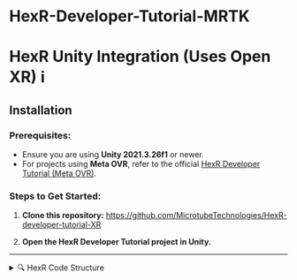 # HexR-Developer-Tutorial-MRTK
 
# HexR Unity Integration (Uses Open XR) ℹ️

## Installation

### Prerequisites:
- Ensure you are using **Unity 2021.3.26f1** or newer.
- For projects using **Meta OVR**, refer to the official [HexR Developer Tutorial (Meta OVR)](https://github.com/MicrotubeTechnologies/HexR-Developer-Tutorial-Meta-OVR).
  
### Steps to Get Started:
1. **Clone this repository:**
   https://github.com/MicrotubeTechnologies/HexR-developer-tutorial-XR

2. **Open the HexR Developer Tutorial project in Unity.**

---

<details>
  <summary>🔍 HexR Code Structure</summary>

### Learn more about the HexR code structure and architecture 💡

<details>
  <summary>1. Hand Tracking (PhysicsHandTracking)</summary>

#### The HexR hand supports both the **OpenXR** and **Meta OVR** hand skeleton structure.  
Here’s a summary of the differences in hand structure:
- **OpenXR Hand Skeleton**
- **Meta OVR Hand Skeleton**  
The `PhysicsHandTracking` script mimics the position/rotation of either the OpenXR or Meta OVR hands, the script is attached to the Left/Right hand physics component under HexR Main.

![Hand Skeleton](https://github.com/user-attachments/assets/2585a044-ae44-4814-88e5-abe61c876f8e)

If a custom hand structure is used, you will have to recreate the `PhysicsHandTracking` to track each joint.

</details>

<details>
  <summary>2. HexR Overall Manager (HaptGloveManager)</summary>

#### The `HaptGloveManager` simplifies the setup process.  
- In the inspector, ensure the XR framework is set to OpenXR and click the **"Auto Set Up HexR"** button.
- If Set up is successfull, there should be no missing links in the inspector for HexR main, Left Hand Physics and Right hand Physics.
- Check the debug log to ensure the setup is successful. 

![Setup Image](https://github.com/user-attachments/assets/f09f713f-fa81-484e-8646-bbe830ecce35)

#### HaptGloveManager Settings:
- **XR Framework:**  
  - Do select only the OpenXR Framework as there will be missing assets if meta OVR is selected, for projects using Meta OVR refer to the meta developer tutorial in the link above.

- **HexR Hand Menu:**  
  - The hand menu 
  
</details>

<details>
  <summary>3. Haptics Controller (PressureTrackerMain)</summary>

#### The `PressureTrackerMain` script contains all of the functions to trigger haptics.
#### There is 6 Channels in the HexR glove allowing haptics to be triggered for each finger and the palm

- Overview
  - Functions are categorized by **single-channel** or **multi-channel** triggers.
  - Haptics intensity range from 0.1 (no haptics) to 1 (Max haptics).
  - Refer to the demo scene to see examples of how these functions are used.

- Function : IsHandNear()
  - This is use to check if the user left or right hand is grabbing or near the target object, so that haptics is correctly triggered at the right timme and by the right hand.
    
- Function : CustomSingleHaptics ( Haptics.Finger finger, bool states, float intensity, float speed, bool ByPassHandCheck )
  - Haptics.Finger = which finger is to be triggered: index,middle,ring,pinky,thumb,palm
  - states : true = haptics in , false = haptics out
  - intensity : 0.1 - 1 , min haptics - max haptics
  - speed : 0.1 - 1 , slowly increase haptics vs fast increase haptics
  - ByPassHandCheck : true = will trigger haptics without checking IsHandNear()

- Function : CustomSingleVibrations(Haptics.Finger finger, bool states, float intensity, float frequency, bool ByPassHandCheck)
  - Haptics.Finger = which finger is to be triggered: index,middle,ring,pinky,thumb,palm
  - states : true = haptics in , false = haptics out
  - frequency : 0.1 - 2 
  - intensity : 0.1 - 1 , min haptics - max haptics
  - ByPassHandCheck : true = will trigger haptics without checking IsHandNear()
</details>

<details>
  <summary>4. HexR Grab and Pinch (HexRGrabbable)</summary>

#### The `HexRGrabbable` script enables objects to be picked up by the HexR hands.
#### This is optional as you can also use the grab/pinch provided by **OpenXR**, however the haptics trigger and physics of grab will be different. Give both a try to see which is more suitable for you.
To set up `HexRGrabbable`:
1. Ensure the object has a **Collider (Trigger)** and **Rigidbody** attached to the same GameObject.
2. Since the interaction is physics-based, adjust the size of the collider to improve grab/pinch behavior.
3. Optionally, attach an additional collider if you want the object to interact with other GameObjects.

![Grabbable Example](https://github.com/user-attachments/assets/3fadad3e-80d7-4f57-9186-a63d4ebc125f)

#### HexRGrabbable Settings:
- **Type of Grab:**  
  - **Palm Grab:** Requires the palm and at least one finger to touch the object (thumb not required).
  - **Pinch Grab:** Requires the thumb and at least one finger to touch the object (palm not required).

- **Gravity Bool:**  
  If enabled, gravity will affect the object when released.

- **Haptic Slider:**  
  Controls the strength of the haptic feedback during grab or pinch.  
  - `0`: No haptics  
  - `60`: Maximum haptics strength

- **On Grab Event:**  
  Trigger an event when the object is grabbed or pinched.

- **On Release Event:**  
  Trigger an event when the object is released.

</details>

<details>
  <summary>5. Creating Haptic Zones (SpecialHaptics)</summary>

#### The `SpecialHaptics` script enables objects to trigger a custom haptic effect when touch.

![image](https://github.com/user-attachments/assets/15bc96c7-db42-452c-adeb-68b657984802)

To set up `SpecialHaptics`:
1. Ensure the object has a **Collider (Trigger)** attached to the same GameObject.
2. Since the interaction is physics-based, adjust the size of the collider for the haptic zone.
3. Select the type of Haptics in the inspector.

#### SpecialHaptics Settings:
- **Custom Vibrations:**  
  - When activated will create the vibration effects.
  - *Frequency Speed:* the frequency of the vibrations.
  - *Haptic Strength:* the strength of the vibrations.
- **Custom Haptics:**
  - When activated/touch will trigger a constant haptic.
  - *Haptic Pressure:* slider to adjust strength of haptic. 10 = weakest, 60 = strongest.
- **Fountain Effect:**  
  - When activated will simulate running water.
 
- **Raindrop Effect:**  
  - When activated will simulate raindrops with random haptics trigger.
    
- **Heart Beat Effect:**  
  - When activated will simulate beating heart, but only affects fingers and not palm.
    
- **Hand Squeeze Effect:**  
  - When activated will allows the player to trigger an event by squeezing the hand
  - `0.1`: Fully closed hand  
  - `1`: Fully open hand
</details> 

<details>
  <summary>6. Determine if hand is near (ProximityCheck)</summary>

#### The `ProximityCheck` script checks if the left or right hand is near the target object.
#### Haptics is only trigger when the hand is near the object.
#### Place the `ProximityCheck` prefab as a child of the target object and click the auto set up.
#### You should adjust the size of your trigger collider to ensure that it is optimise.


</details> 
</details>
